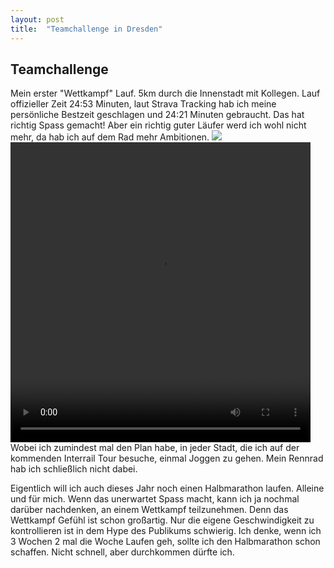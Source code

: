 ```yaml
---
layout: post
title:  "Teamchallenge in Dresden"
---
```


## Teamchallenge
Mein erster "Wettkampf" Lauf. 5km durch die Innenstadt mit Kollegen.
Lauf offizieller Zeit 24:53 Minuten, laut Strava Tracking hab ich meine persönliche Bestzeit geschlagen und 24:21 Minuten gebraucht. Das hat richtig Spass gemacht!
Aber ein richtig guter Läufer werd ich wohl nicht mehr, da hab ich auf dem Rad mehr Ambitionen.
![](/assets/teamchallenge.jpg)
<video width='480' height='480' preload='metadata' controls> <source src='/assets/teamchallenge_ziel.mp4' type='video/mp4' /></video>
Wobei ich zumindest mal den Plan habe, in jeder Stadt, die ich auf der kommenden Interrail Tour besuche, einmal Joggen zu gehen. Mein Rennrad hab ich schließlich nicht dabei. 

Eigentlich will ich auch dieses Jahr noch einen Halbmarathon laufen. Alleine und für mich. Wenn das unerwartet Spass macht, kann ich ja nochmal darüber nachdenken, an einem Wettkampf teilzunehmen. Denn das Wettkampf Gefühl ist schon großartig. Nur die eigene Geschwindigkeit zu kontrollieren ist in dem Hype des Publikums schwierig. Ich denke, wenn ich 3 Wochen 2 mal die Woche Laufen geh, sollte ich den Halbmarathon schon schaffen. Nicht schnell, aber durchkommen dürfte ich. 
